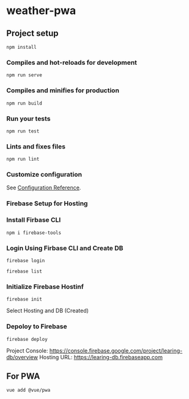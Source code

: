 # weather-pwa

## Project setup
```
npm install
```

### Compiles and hot-reloads for development
```
npm run serve
```

### Compiles and minifies for production
```
npm run build
```

### Run your tests
```
npm run test
```

### Lints and fixes files
```
npm run lint
```

### Customize configuration
See [Configuration Reference](https://cli.vuejs.org/config/).


### Firebase Setup for Hosting

### Install Firbase CLI
```
npm i firebase-tools
```
### Login Using Firbase CLI and Create DB
```
firebase login
```
```
firebase list
```

### Initialize Firebase Hostinf
```
firebase init
```
Select Hosting and DB (Created)

### Depoloy to Firebase
```
firebase deploy
```

Project Console: https://console.firebase.google.com/project/learing-db/overview
Hosting URL: https://learing-db.firebaseapp.com

## For PWA
```
vue add @vue/pwa
```